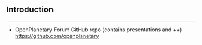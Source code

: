 ## Introduction 
----
* OpenPlanetary Forum GitHub repo (contains presentations and ++) https://github.com/openplanetary
